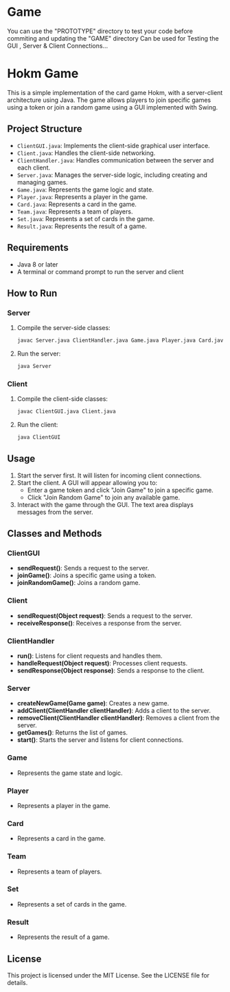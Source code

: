 # Game
You can use the "PROTOTYPE" directory to test your code before commiting and updating the "GAME" directory
Can be used for Testing the GUI , Server & Client Connections...

# Hokm Game

This is a simple implementation of the card game Hokm, with a server-client architecture using Java. The game allows players to join specific games using a token or join a random game using a GUI implemented with Swing.

## Project Structure

- `ClientGUI.java`: Implements the client-side graphical user interface.
- `Client.java`: Handles the client-side networking.
- `ClientHandler.java`: Handles communication between the server and each client.
- `Server.java`: Manages the server-side logic, including creating and managing games.
- `Game.java`: Represents the game logic and state.
- `Player.java`: Represents a player in the game.
- `Card.java`: Represents a card in the game.
- `Team.java`: Represents a team of players.
- `Set.java`: Represents a set of cards in the game.
- `Result.java`: Represents the result of a game.

## Requirements

- Java 8 or later
- A terminal or command prompt to run the server and client

## How to Run

### Server

1. Compile the server-side classes:

    ```sh
    javac Server.java ClientHandler.java Game.java Player.java Card.java Team.java Set.java Result.java
    ```

2. Run the server:

    ```sh
    java Server
    ```

### Client

1. Compile the client-side classes:

    ```sh
    javac ClientGUI.java Client.java
    ```

2. Run the client:

    ```sh
    java ClientGUI
    ```

## Usage

1. Start the server first. It will listen for incoming client connections.
2. Start the client. A GUI will appear allowing you to:
   - Enter a game token and click "Join Game" to join a specific game.
   - Click "Join Random Game" to join any available game.
3. Interact with the game through the GUI. The text area displays messages from the server.

## Classes and Methods

### ClientGUI

- **sendRequest()**: Sends a request to the server.
- **joinGame()**: Joins a specific game using a token.
- **joinRandomGame()**: Joins a random game.

### Client

- **sendRequest(Object request)**: Sends a request to the server.
- **receiveResponse()**: Receives a response from the server.

### ClientHandler

- **run()**: Listens for client requests and handles them.
- **handleRequest(Object request)**: Processes client requests.
- **sendResponse(Object response)**: Sends a response to the client.

### Server

- **createNewGame(Game game)**: Creates a new game.
- **addClient(ClientHandler clientHandler)**: Adds a client to the server.
- **removeClient(ClientHandler clientHandler)**: Removes a client from the server.
- **getGames()**: Returns the list of games.
- **start()**: Starts the server and listens for client connections.

### Game

- Represents the game state and logic.

### Player

- Represents a player in the game.

### Card

- Represents a card in the game.

### Team

- Represents a team of players.

### Set

- Represents a set of cards in the game.

### Result

- Represents the result of a game.

## License

This project is licensed under the MIT License. See the LICENSE file for details.
